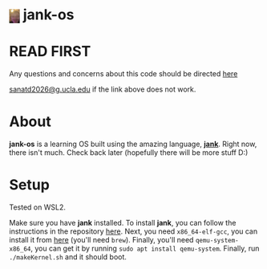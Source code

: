 <h1><img src="janky.png" alt="Logo" style="height: 1em; vertical-align: middle;"> jank-os</h1>

# READ FIRST
Any questions and concerns about this code should be directed [here](mailto:sanatd2026@g.ucla.edu)

sanatd2026@g.ucla.edu if the link above does not work.

# About
**jank-os** is a learning OS built using the amazing language, [**jank**](https://github.com/Andwerpz/jank-pl). Right now, there isn't much. Check back later (hopefully there will be more stuff D:)

# Setup 

Tested on WSL2.

Make sure you have **jank** installed. To install **jank**, you can follow the instructions in the repository [here](https://github.com/Andwerpz/jank-pl). Next, you need `x86_64-elf-gcc`, you can install it from [here](https://formulae.brew.sh/formula/x86_64-elf-gcc) (you'll need `brew`). Finally, you'll need `qemu-system-x86_64`, you can get it by running `sudo apt install qemu-system`. Finally, run `./makeKernel.sh` and it should boot.
